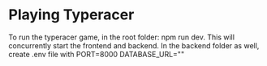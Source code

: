 # Playing Typeracer
To run the typeracer game, in the root folder: npm run dev. This will concurrently start the frontend and backend.
In the backend folder as well, create .env file with
PORT=8000
DATABASE_URL="<insert your mongodb uri>"
